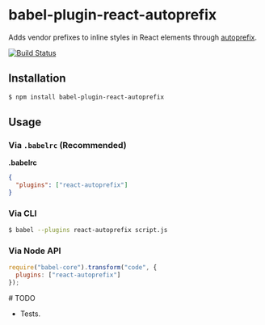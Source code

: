 # babel-plugin-react-autoprefix

Adds vendor prefixes to inline styles in React elements through
[autoprefix](https://github.com/uxtemple/autoprefix).

[![Build Status](https://travis-ci.org/UXtemple/babel-plugin-react-autoprefix.svg)](https://travis-ci.org/UXtemple/babel-plugin-react-autoprefix)

## Installation

```sh
$ npm install babel-plugin-react-autoprefix
```

## Usage

### Via `.babelrc` (Recommended)

**.babelrc**

```json
{
  "plugins": ["react-autoprefix"]
}
```

### Via CLI

```sh
$ babel --plugins react-autoprefix script.js
```

### Via Node API

```javascript
require("babel-core").transform("code", {
  plugins: ["react-autoprefix"]
});
```

# TODO

- Tests.
